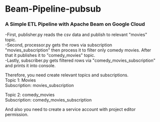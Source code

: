 # Beam-Pipeline-pubsub

### A Simple ETL Pipeline with Apache Beam on Google Cloud 
-First, publisher.py reads the csv data and publish to relevant "movies" topic. \
-Second, processor.py gets the rows via subscription "movies_subscription" then process it to filter only comedy movies. After that it publishes it to "comedy_movies" topic.\
-Lastly, subscriber.py gets filtered rows via "comedy_movies_subscription" and prints it into console.

Therefore, you need create relevant topics and subscriptions.\
Topic 1: Movies\
Subscription: movies_subscription

Topic 2: comedy_movies\
Subscription: comedy_movies_subscription

And also you need to create a service account with project editor permission.
